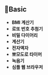 ## 🥚Basic

- **BMI 계산기**
- **로또 번호 추첨기**
- **비밀 다이어리**
- **계산기**
- **전자액자**
- **뽀모도로 타이머**
- **녹음기**
- **심플 웹 브라우저**
